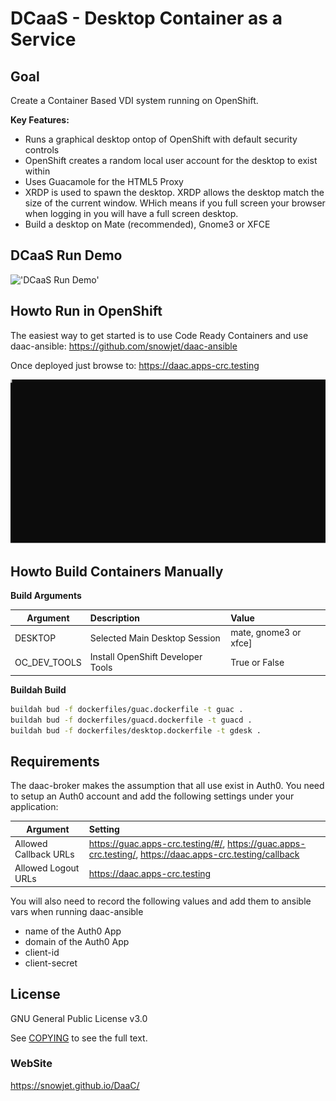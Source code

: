 # DCaaS - Desktop Container as a Service

## Goal

Create a Container Based VDI system running on OpenShift.

**Key Features:**

* Runs a graphical desktop ontop of OpenShift with default security controls
* OpenShift creates a random local user account for the desktop to exist within
* Uses Guacamole for the HTML5 Proxy
* XRDP is used to spawn the desktop. XRDP allows the desktop match the size of the current window. WHich means if you full screen your browser when logging in you will have a full screen desktop.
* Build a desktop on Mate (recommended), Gnome3 or XFCE

## DCaaS Run Demo

!['DCaaS Run Demo'](./demo/daac-run.gif)

## Howto Run in OpenShift

The easiest way to get started is to use Code Ready Containers and use daac-ansible: https://github.com/snowjet/daac-ansible

Once deployed just browse to: https://daac.apps-crc.testing

![Demo](https://raw.githubusercontent.com/snowjet/daac-ansible/master/demo/daac-ansible.svg)

## Howto Build Containers Manually

**Build Arguments**

| Argument | Description                   | Value                  |
|----------|:------------------------------|:-----------------------|
| DESKTOP  | Selected Main Desktop Session | mate, gnome3 or xfce]  |
| OC_DEV_TOOLS | Install OpenShift Developer Tools | True or False  |

**Buildah Build**
```bash
buildah bud -f dockerfiles/guac.dockerfile -t guac .
buildah bud -f dockerfiles/guacd.dockerfile -t guacd .
buildah bud -f dockerfiles/desktop.dockerfile -t gdesk .
```

## Requirements

The daac-broker makes the assumption that all use exist in Auth0. You need to setup an Auth0 account and add the following settings under your application:

| Argument               | Setting                                                                                                  |
|------------------------|:---------------------------------------------------------------------------------------------------------|
| Allowed Callback URLs  | https://guac.apps-crc.testing/#/, https://guac.apps-crc.testing/, https://daac.apps-crc.testing/callback | 
| Allowed Logout URLs    | https://daac.apps-crc.testing                                                                            |

You will also need to record the following values and add them to ansible vars when running daac-ansible

* name of the Auth0 App
* domain of the Auth0 App
* client-id
* client-secret


## License

GNU General Public License v3.0

See [COPYING](COPYING) to see the full text. 

### WebSite

https://snowjet.github.io/DaaC/